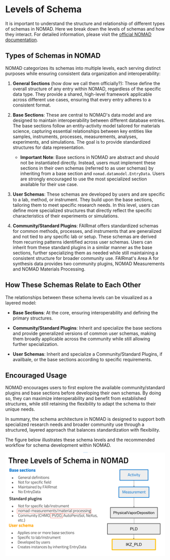 # Levels of Schema

It is important to understand the structure and relationship of different types of schemas in NOMAD. Here we break down the levels of schemas and how they interact. For detailed information, please visit the [official NOMAD documentation](https://nomad-lab.eu/prod/v1/staging/docs/explanation/data.html#schema).

## Types of Schemas in NOMAD
  
NOMAD categorizes its schemas into multiple levels, each serving distinct purposes while ensuring consistent data organization and interoperability:  
  
1. **General Sections** (how dow we call them officially?): These define the overall structure of any entry within NOMAD, regardless of the specific data type. They provide a shared, high-level framework applicable across different use cases, ensuring that every entry adheres to a consistent format.  

2. **Base Sections**: These are central to NOMAD's data model and are designed to maintain interoperability between different database entries. The base sections follow an entity-activity model tailored for materials science, capturing essential relationships between key entities like samples, instruments, processes, measurements, analyses, experiments, and simulations. The goal is to provide standardized structures for data representation.


	- **Important Note**: Base sections in NOMAD are abstract and should not be instantiated directly. Instead, users must implement these sections in their own schemas (referred to as user schemas) by inheriting from a base section and `nomad.datamodel.EntryData`. Users are strongly encouraged to use the most specialized section available for their use case.


3. **User Schemas**: These schemas are developed by users and are specific to a lab, method, or instrument. They build upon the base sections, tailoring them to meet specific research needs. In this level, users can define more specialized structures that directly reflect the specific characteristics of their experiments or simulations.
  
4. **Community/Standard Plugins**: FAIRmat offers standardized schemas for common methods, processes, and instruments that are generalized and not tied to any specific lab or setup. These schemas are derived from recurring patterns identified across user schemas. Users can inherit from these standard plugins in a similar manner as the base sections, further specializing them as needed while still maintaining a consistent structure for broader community use. 
FAIRmat's Area A for synthesis data provides two community plugins, NOMAD Measurements and NOMAD Materials Processing.

## How These Schemas Relate to Each Other
  
The relationships between these schema levels can be visualized as a layered model:  

- **Base Sections**: At the core, ensuring interoperability and defining the primary structures.

- **Community/Standard Plugins**: Inherit and specialize the base sections and provide generalized versions of common user schemas, making them broadly applicable across the community while still allowing further specialization.

- **User Schemas**: Inherit and specialize a Community/Standard Plugins, if availbale, or the base sections according to specific requirements.

## Encouraged Usage
  
NOMAD encourages users to first explore the available community/standard plugins and base sections before developing their own schemas. By doing so, they can maximize interoperability and benefit from established structures, while still retaining the flexibility to adapt the schema to their unique needs.  
  
In summary, the schema architecture in NOMAD is designed to support both specialized research needs and broader community use through a structured, layered approach that balances standardization with flexibility.  
  
The figure below illustrates these schema levels and the recommended workflow for schema development within NOMAD.  

![Levels of schema](../assets/levelsschema.png)




